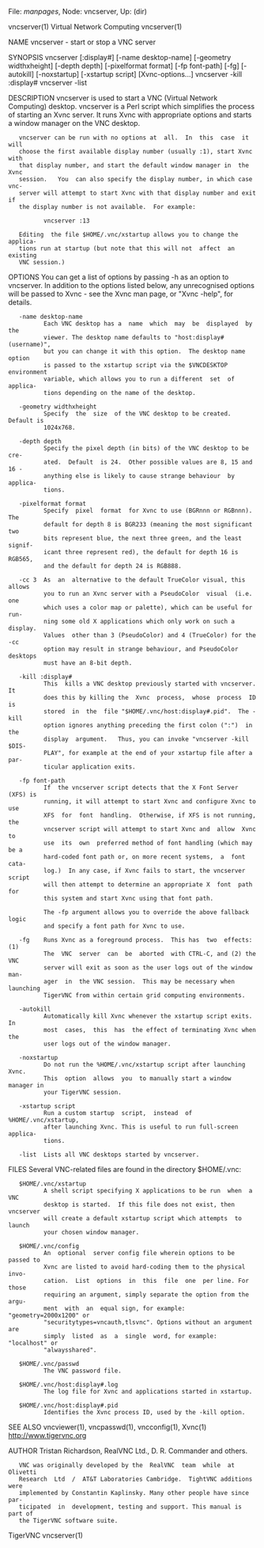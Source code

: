 File: *manpages*,  Node: vncserver,  Up: (dir)

vncserver(1)               Virtual Network Computing              vncserver(1)



NAME
       vncserver - start or stop a VNC server

SYNOPSIS
       vncserver  [:display#]  [-name  desktop-name]  [-geometry widthxheight]
       [-depth depth] [-pixelformat format] [-fp font-path] [-fg]  [-autokill]
       [-noxstartup] [-xstartup script] [Xvnc-options...]
       vncserver -kill :display#
       vncserver -list

DESCRIPTION
       vncserver  is  used to start a VNC (Virtual Network Computing) desktop.
       vncserver is a Perl script which simplifies the process of starting  an
       Xvnc server.  It runs Xvnc with appropriate options and starts a window
       manager on the VNC desktop.

       vncserver can be run with no options at  all.  In  this  case  it  will
       choose the first available display number (usually :1), start Xvnc with
       that display number, and start the default window manager in  the  Xvnc
       session.   You  can also specify the display number, in which case vnc-
       server will attempt to start Xvnc with that display number and exit  if
       the display number is not available.  For example:

              vncserver :13

       Editing  the file $HOME/.vnc/xstartup allows you to change the applica-
       tions run at startup (but note that this will not  affect  an  existing
       VNC session.)


OPTIONS
       You  can get a list of options by passing -h as an option to vncserver.
       In addition to the options listed below, any unrecognised options  will
       be  passed  to  Xvnc  -  see  the  Xvnc  man page, or "Xvnc -help", for
       details.


       -name desktop-name
              Each VNC desktop has a  name  which  may  be  displayed  by  the
              viewer. The desktop name defaults to "host:display# (username)",
              but you can change it with this option.  The desktop name option
              is passed to the xstartup script via the $VNCDESKTOP environment
              variable, which allows you to run a different  set  of  applica-
              tions depending on the name of the desktop.

       -geometry widthxheight
              Specify  the  size  of the VNC desktop to be created. Default is
              1024x768.

       -depth depth
              Specify the pixel depth (in bits) of the VNC desktop to be  cre-
              ated.  Default  is 24.  Other possible values are 8, 15 and 16 -
              anything else is likely to cause strange behaviour  by  applica-
              tions.

       -pixelformat format
              Specify  pixel  format  for Xvnc to use (BGRnnn or RGBnnn).  The
              default for depth 8 is BGR233 (meaning the most significant  two
              bits represent blue, the next three green, and the least signif-
              icant three represent red), the default for depth 16 is  RGB565,
              and the default for depth 24 is RGB888.

       -cc 3  As  an  alternative to the default TrueColor visual, this allows
              you to run an Xvnc server with a PseudoColor  visual  (i.e.  one
              which uses a color map or palette), which can be useful for run-
              ning some old X applications which only work on such a  display.
              Values  other than 3 (PseudoColor) and 4 (TrueColor) for the -cc
              option may result in strange behaviour, and PseudoColor desktops
              must have an 8-bit depth.

       -kill :display#
              This  kills a VNC desktop previously started with vncserver.  It
              does this by killing the  Xvnc  process,  whose  process  ID  is
              stored  in  the  file "$HOME/.vnc/host:display#.pid".  The -kill
              option ignores anything preceding the first colon (":")  in  the
              display  argument.   Thus, you can invoke "vncserver -kill $DIS-
              PLAY", for example at the end of your xstartup file after a par-
              ticular application exits.

       -fp font-path
              If  the vncserver script detects that the X Font Server (XFS) is
              running, it will attempt to start Xvnc and configure Xvnc to use
              XFS  for  font  handling.  Otherwise, if XFS is not running, the
              vncserver script will attempt to start Xvnc and  allow  Xvnc  to
              use  its  own  preferred method of font handling (which may be a
              hard-coded font path or, on more recent systems,  a  font  cata-
              log.)  In any case, if Xvnc fails to start, the vncserver script
              will then attempt to determine an appropriate X  font  path  for
              this system and start Xvnc using that font path.

              The -fp argument allows you to override the above fallback logic
              and specify a font path for Xvnc to use.

       -fg    Runs Xvnc as a foreground process.  This has  two  effects:  (1)
              The  VNC  server  can  be  aborted  with CTRL-C, and (2) the VNC
              server will exit as soon as the user logs out of the window man-
              ager  in  the VNC session.  This may be necessary when launching
              TigerVNC from within certain grid computing environments.

       -autokill
              Automatically kill Xvnc whenever the xstartup script exits.   In
              most  cases,  this  has  the effect of terminating Xvnc when the
              user logs out of the window manager.

       -noxstartup
              Do not run the %HOME/.vnc/xstartup script after launching  Xvnc.
              This  option  allows  you  to manually start a window manager in
              your TigerVNC session.

       -xstartup script
              Run a custom startup  script,  instead  of  %HOME/.vnc/xstartup,
              after launching Xvnc. This is useful to run full-screen applica-
              tions.

       -list  Lists all VNC desktops started by vncserver.


FILES
       Several VNC-related files are found in the directory $HOME/.vnc:

       $HOME/.vnc/xstartup
              A shell script specifying X applications to be run  when  a  VNC
              desktop is started.  If this file does not exist, then vncserver
              will create a default xstartup script which attempts  to  launch
              your chosen window manager.

       $HOME/.vnc/config
              An  optional  server config file wherein options to be passed to
              Xvnc are listed to avoid hard-coding them to the physical  invo-
              cation.  List  options  in  this  file  one  per line. For those
              requiring an argument, simply separate the option from the argu-
              ment  with  an  equal sign, for example: "geometry=2000x1200" or
              "securitytypes=vncauth,tlsvnc". Options without an argument  are
              simply  listed  as  a  single  word, for example: "localhost" or
              "alwaysshared".

       $HOME/.vnc/passwd
              The VNC password file.

       $HOME/.vnc/host:display#.log
              The log file for Xvnc and applications started in xstartup.

       $HOME/.vnc/host:display#.pid
              Identifies the Xvnc process ID, used by the -kill option.


SEE ALSO
       vncviewer(1), vncpasswd(1), vncconfig(1), Xvnc(1)
       http://www.tigervnc.org


AUTHOR
       Tristan Richardson, RealVNC Ltd., D. R. Commander and others.

       VNC was originally developed by the  RealVNC  team  while  at  Olivetti
       Research  Ltd  /  AT&T Laboratories Cambridge.  TightVNC additions were
       implemented by Constantin Kaplinsky. Many other people have since  par-
       ticipated  in  development, testing and support. This manual is part of
       the TigerVNC software suite.



TigerVNC                                                          vncserver(1)
